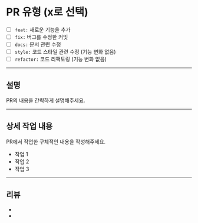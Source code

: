 # PR 유형 (x로 선택)

- [ ] `feat:` 새로운 기능을 추가
- [ ] `fix:` 버그를 수정한 커밋
- [ ] `docs:` 문서 관련 수정
- [ ] `style:` 코드 스타일 관련 수정 (기능 변화 없음)
- [ ] `refactor:` 코드 리팩토링 (기능 변화 없음)

---

## 설명

PR의 내용을 간략하게 설명해주세요.

---

## 상세 작업 내용

PR에서 작업한 구체적인 내용을 작성해주세요.

- 작업 1
- 작업 2
- 작업 3

---

## 리뷰

-
-
